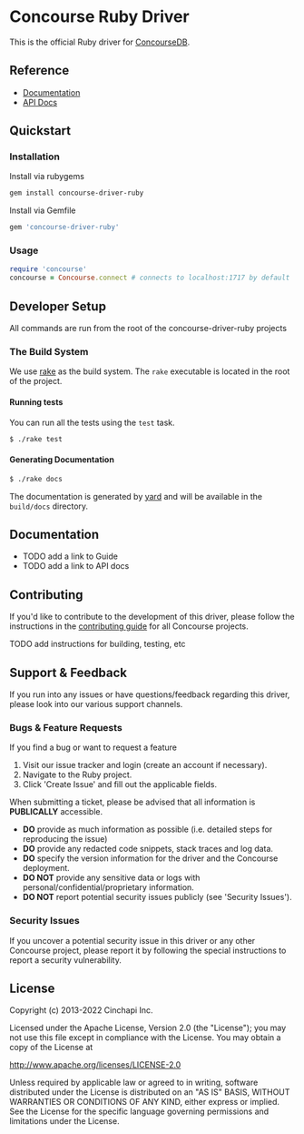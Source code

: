 # Concourse Ruby Driver
This is the official Ruby driver for [ConcourseDB](http://concoursedb.com).

## Reference
* [Documentation](http://concoursedb.com)
* [API Docs](http://concoursedb.com)

## Quickstart
### Installation
Install via rubygems
```bash
gem install concourse-driver-ruby
```
Install via Gemfile
```ruby
gem 'concourse-driver-ruby'
```
### Usage
```ruby
require 'concourse'
concourse = Concourse.connect # connects to localhost:1717 by default
```

## Developer Setup
All commands are run from the root of the concourse-driver-ruby projects

### The Build System
We use [rake](http://rake.rubyforge.org/) as the build system. The `rake` executable is located in the root of the project.

#### Running tests
You can run all the tests using the `test` task.
```bash
$ ./rake test
```
#### Generating Documentation
```bash
$ ./rake docs
```
The documentation is generated by [yard](http://yardoc.org/) and will be available in the `build/docs` directory.
## Documentation
* TODO add a link to Guide
* TODO add a link to API docs

## Contributing
If you'd like to contribute to the development of this driver, please follow the instructions in the [contributing guide](../CONTRIBUTING.md) for all Concourse projects.

TODO add instructions for building, testing, etc

## Support & Feedback
If you run into any issues or have questions/feedback regarding this driver, please look into our various support channels.

### Bugs & Feature Requests
If you find a bug or want to request a feature
1. Visit our issue tracker and login (create an account if necessary).
2. Navigate to the Ruby project.
3. Click 'Create Issue' and fill out the applicable fields.

When submitting a ticket, please be advised that all information is **PUBLICALLY** accessible.
* **DO** provide as much information as possible (i.e. detailed steps for reproducing the issue)
* **DO** provide any redacted code snippets, stack traces and log data.
* **DO** specify the version information for the driver and the Concourse deployment.
* **DO NOT** provide any sensitive data or logs with personal/confidential/proprietary information.
* **DO NOT** report potential security issues publicly (see 'Security Issues').

### Security Issues
If you uncover a potential security issue in this driver or any other Concourse project, please report it by following the special instructions to report a security vulnerability.

## License
Copyright (c) 2013-2022 Cinchapi Inc.

Licensed under the Apache License, Version 2.0 (the "License"); you may not use this file except in compliance with the License. You may obtain a copy of the License at

http://www.apache.org/licenses/LICENSE-2.0

Unless required by applicable law or agreed to in writing, software distributed under the License is distributed on an "AS IS" BASIS, WITHOUT WARRANTIES OR CONDITIONS OF ANY KIND, either express or implied. See the License for the specific language governing permissions and limitations under the License.
